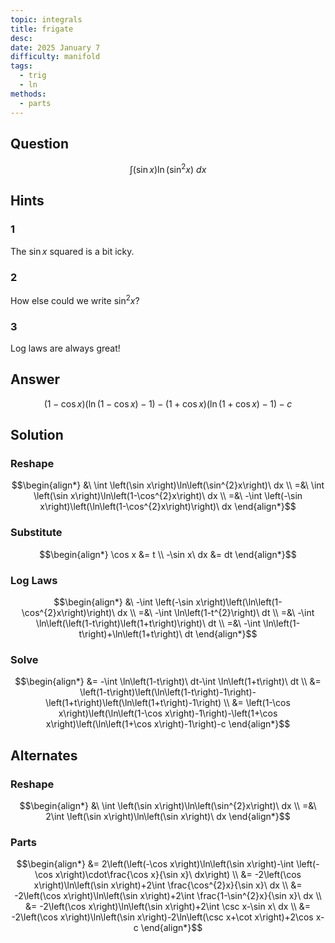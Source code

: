 ```yaml
---
topic: integrals
title: frigate
desc: 
date: 2025 January 7
difficulty: manifold
tags:
  - trig
  - ln
methods:
  - parts
---
```



## Question
```math
\int \left(\sin x\right)\ln\left(\sin^{2}x\right)\ dx
```


## Hints

### 1
The $\sin{x}$ squared is a bit icky.

### 2
How else could we write $\sin^2{x}$?

### 3
Log laws are always great!


## Answer
```math
\left(1-\cos x\right)\left(\ln\left(1-\cos x\right)-1\right)-\left(1+\cos x\right)\left(\ln\left(1+\cos x\right)-1\right)-c
```


## Solution

### Reshape
```math
\begin{align*}
  &\ \int \left(\sin x\right)\ln\left(\sin^{2}x\right)\ dx
  \\ =&\ \int \left(\sin x\right)\ln\left(1-\cos^{2}x\right)\ dx
  \\ =&\ -\int \left(-\sin x\right)\left(\ln\left(1-\cos^{2}x\right)\right)\ dx
\end{align*}
```

### Substitute
```math
\begin{align*}
  \cos x &= t
  \\ -\sin x\ dx &= dt
\end{align*}
```

### Log Laws
```math
\begin{align*}
  &\ -\int \left(-\sin x\right)\left(\ln\left(1-\cos^{2}x\right)\right)\ dx
  \\ =&\ -\int \ln\left(1-t^{2}\right)\ dt
  \\ =&\ -\int \ln\left(\left(1-t\right)\left(1+t\right)\right)\ dt
  \\ =&\ -\int \ln\left(1-t\right)+\ln\left(1+t\right)\ dt
\end{align*}
```

### Solve
```math
\begin{align*}
  &= -\int \ln\left(1-t\right)\ dt-\int \ln\left(1+t\right)\ dt
  \\ &= \left(1-t\right)\left(\ln\left(1-t\right)-1\right)-\left(1+t\right)\left(\ln\left(1+t\right)-1\right)
  \\ &= \left(1-\cos x\right)\left(\ln\left(1-\cos x\right)-1\right)-\left(1+\cos x\right)\left(\ln\left(1+\cos x\right)-1\right)-c
\end{align*}
```


## Alternates

### Reshape
```math
\begin{align*}
  &\ \int \left(\sin x\right)\ln\left(\sin^{2}x\right)\ dx
  \\ =&\ 2\int \left(\sin x\right)\ln\left(\sin x\right)\ dx
\end{align*}
```

### Parts
```math
\begin{align*}
  &= 2\left(\left(-\cos x\right)\ln\left(\sin x\right)-\int \left(-\cos x\right)\cdot\frac{\cos x}{\sin x}\ dx\right)
  \\ &= -2\left(\cos x\right)\ln\left(\sin x\right)+2\int \frac{\cos^{2}x}{\sin x}\ dx
  \\ &= -2\left(\cos x\right)\ln\left(\sin x\right)+2\int \frac{1-\sin^{2}x}{\sin x}\ dx
  \\ &= -2\left(\cos x\right)\ln\left(\sin x\right)+2\int \csc x-\sin x\ dx
  \\ &= -2\left(\cos x\right)\ln\left(\sin x\right)-2\ln\left(\csc x+\cot x\right)+2\cos x-c
\end{align*}
```
